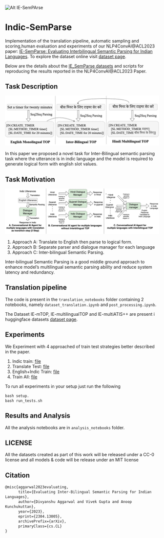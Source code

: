 ![Alt IE-SemPArse](https://iesemparse.github.io/figures/ie-semparse-logo-transformed.jpeg)

# Indic-SemParse

Implementation of the translation pipeline, automatic sampling and scoring,human evaluation and experiments of our NLP4ConvAI@ACL2023 paper: [IE-SemParse: Evaluating Interbilingual Semantic Parsing for Indian Languages](https://arxiv.org/abs/2304.13005). To explore the dataset online visit [dataset page](https://huggingface.co/datasets/Divyanshu/IE_SemParse).


Below are the details about the [IE_SemParse datasets]([#todo](https://huggingface.co/datasets/Divyanshu/IE_SemParse)) and scripts for reproducing the results reported in the NLP4ConvAI@ACL2023 Paper.

## Task Description

![Alt interbilingual_TOP](./Images/interbilingual_TOP.jpg)

In this paper we proposed a novel task for Inter-Bilingual semantic parsing task where the utterance is in indic language and the model is required to generate logical form with english slot values. 

## Task Motivation
![Alt Task Motivation](./Images/motivation.jpg)

1. Approach A: Translate to English then parse to logical form.
2. Approach B: Separate parser and dialogue manager for each language
3. Approach C: Inter-bilingual Semantic Parsing.

Inter-bilingual Semantic Parsing is a good middle ground approach to enhance model’s multilingual semantic parsing ability and reduce system latency and redundancy.


## Translation pipeline

The code is present in the `translation_notebooks` folder containing 2 notebooks, namely `dataset_translation.ipynb` and `post_processing.ipynb`. 


The Dataset IE-mTOP, IE-multilingualTOP and IE-multiATIS++ are present i huggingface datasets [dataset page](https://huggingface.co/datasets/Divyanshu/IE_SemParse).

## Experiments
We Experiment with 4 approached of train test strategies better described in the paper. 

1. Indic train: [file](./src/indic_train.py)
2. Translate Test: [file](./src/translate_test.py)
3. English+Indic Train: [file](./src/english_indic_train.py)
4. Train All: [file](./src/train_all.py)


To run all experiments in your setup just run the following

```
bash setup.
bash run_tests.sh
```

## Results and Analysis

All the analysis notebooks are in `analysis_notebooks` folder.

## LICENSE
All the datasets created as part of this work will be released under a CC-0 license and all models & code will be release under an MIT license

## Citation

```
@misc{aggarwal2023evaluating,
      title={Evaluating Inter-Bilingual Semantic Parsing for Indian Languages}, 
      author={Divyanshu Aggarwal and Vivek Gupta and Anoop Kunchukuttan},
      year={2023},
      eprint={2304.13005},
      archivePrefix={arXiv},
      primaryClass={cs.CL}
}
```
